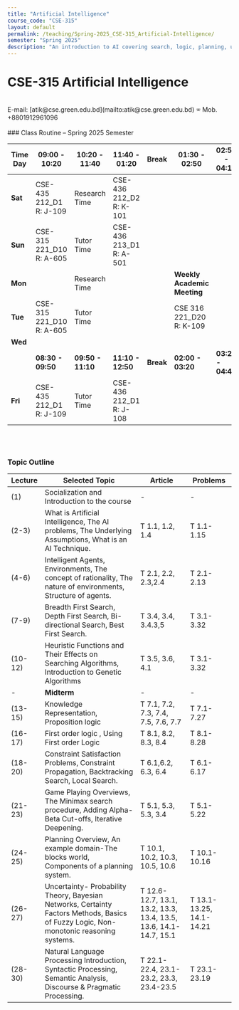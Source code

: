 ```yaml
---
title: "Artificial Intelligence"
course_code: "CSE-315"
layout: default 
permalink: /teaching/Spring-2025_CSE-315_Artificial-Intelligence/
semester: "Spring 2025"
description: "An introduction to AI covering search, logic, planning, uncertainty, and NLP with real-world applications."
---
```

# CSE-315 Artificial Intelligence
<br>
E-mail: [atik@cse.green.edu.bd](mailto:atik@cse.green.edu.bd)  
🕾 Mob. +8801912961096  
<br>
<br>
### Class Routine – Spring 2025 Semester
<br>

| **Time** <br> **Day** | **09:00 - 10:20** | **10:20 - 11:40** | **11:40 - 01:20** | **Break** | **01:30 - 02:50** | **02:50 - 04:10** |
|----------|-------------------|-------------------|-------------------|-----------|-------------------|-------------------|
| **Sat**  | CSE-435 212_D1 R: J-109 | Research Time | CSE-436 212_D2 R: K-101 |           |                   |                   |
| **Sun**  | CSE-315 221_D10 R: A-605 | Tutor Time | CSE-436 213_D1 R: A-501 |           |                   |                   |
| **Mon**  |                   | Research Time |                   |           | **Weekly Academic Meeting** |                   |
| **Tue**  | CSE-315 221_D10 R: A-605 | Tutor Time |                   |           | CSE 316 221_D20 R: K-109 |                   |
| **Wed**  |                   |                   |                   |           |                   |                   |
|          | **08:30 - 09:50** | **09:50 - 11:10** | **11:10 - 12:50** | **Break** | **02:00 - 03:20** | **03:20 - 04:40** |
| **Fri**  | CSE-435 212_D1 R: J-109 | Tutor Time | CSE-436 212_D1 R: J-108 |           |                   |                   |


<br>
<br>

### Topic Outline

| Lecture  | Selected Topic  | Article  | Problems  |
|----------|---------------|----------|-----------|
| (1)      | Socialization and Introduction to the course | - | - |
| (2-3)    | What is Artificial Intelligence, The AI problems, The Underlying Assumptions, What is an AI Technique. | T 1.1, 1.2, 1.4 | T 1.1-1.15 |
| (4-6)    | Intelligent Agents, Environments, The concept of rationality, The nature of environments, Structure of agents. | T 2.1, 2.2, 2.3,2.4 | T 2.1-2.13 |
| (7-9)    | Breadth First Search, Depth First Search, Bi-directional Search, Best First Search. | T 3.4, 3.4, 3.4.3,5 | T 3.1-3.32 |
| (10-12)  | Heuristic Functions and Their Effects on Searching Algorithms, Introduction to Genetic Algorithms | T 3.5, 3.6, 4.1 | T 3.1-3.32 |
| -        | **Midterm** | - | - |
| (13-15)  | Knowledge Representation, Proposition logic | T 7.1, 7.2, 7.3, 7.4, 7.5, 7.6, 7.7 | T 7.1-7.27 |
| (16-17)  | First order logic , Using First order Logic | T 8.1, 8.2, 8.3, 8.4 | T 8.1-8.28 |
| (18-20)  | Constraint Satisfaction Problems, Constraint Propagation, Backtracking Search, Local Search. | T 6.1,6.2, 6.3, 6.4 | T 6.1-6.17 |
| (21-23)  | Game Playing Overviews, The Minimax search procedure, Adding Alpha-Beta Cut-offs, Iterative Deepening. | T 5.1, 5.3, 5.3, 3.4 | T 5.1-5.22 |
| (24-25)  | Planning Overview, An example domain-The blocks world, Components of a planning system. | T 10.1, 10.2, 10.3, 10.5, 10.6 | T 10.1-10.16 |
| (26-27)  | Uncertainty- Probability Theory, Bayesian Networks, Certainty Factors Methods, Basics of Fuzzy Logic, Non-monotonic reasoning systems. | T 12.6-12.7, 13.1, 13.2, 13.3, 13.4, 13.5, 13.6, 14.1-14.7, 15.1 | T 13.1-13.25, 14.1-14.21 |
| (28-30)  | Natural Language Processing Introduction, Syntactic Processing, Semantic Analysis, Discourse & Pragmatic Processing. | T 22.1-22.4, 23.1-23.2, 23.3, 23.4-23.5 | T 23.1-23.19 |
